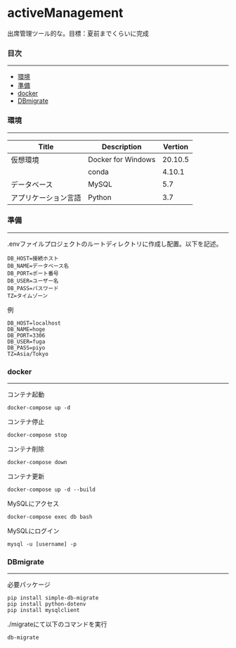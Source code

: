 # activeManagement
出席管理ツール的な。目標：夏前までくらいに完成
### 目次
---
 - [環境](#環境)
 - [準備](#準備)
 - [docker](#docker)
 - [DBmigrate](#dbmigrate)
### 環境
---
| Title | Description | Vertion |
|----|----|----|
| 仮想環境 | Docker for Windows | 20.10.5 |
|  | conda | 4.10.1 |
| データベース | MySQL | 5.7 |
| アプリケーション言語| Python | 3.7 |
  
### 準備
---
.envファイルプロジェクトのルートディレクトリに作成し配置。以下を記述。
```
DB_HOST=接続ホスト
DB_NAME=データベース名
DB_PORT=ポート番号
DB_USER=ユーザー名
DB_PASS=パスワード
TZ=タイムゾーン
```
例
```
DB_HOST=localhost
DB_NAME=hoge
DB_PORT=3306
DB_USER=fuga
DB_PASS=piyo
TZ=Asia/Tokyo
```
### docker
---
コンテナ起動
  
```docker-compose up -d```
  
コンテナ停止
  
```docker-compose stop```
  
コンテナ削除
  
```docker-compose down```
  
コンテナ更新
  
```docker-compose up -d --build```
  
MySQLにアクセス
  
```docker-compose exec db bash```
  
MySQLにログイン
  
```mysql -u [username] -p```

### DBmigrate
---
必要パッケージ
```
pip install simple-db-migrate
pip install python-dotenv
pip install mysqlclient
```
./migrateにて以下のコマンドを実行
  
```db-migrate```
  

